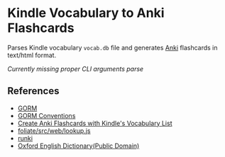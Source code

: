 # Kindle Vocabulary to Anki Flashcards

Parses Kindle vocabulary `vocab.db` file and generates [Anki](https://apps.ankiweb.net/) flashcards in text/html format.

_Currently missing proper CLI arguments parse_

## References

- [GORM](https://gorm.io/docs/)
- [GORM Conventions](https://gorm.io/docs/conventions.html#TableName)
- [Create Anki Flashcards with Kindle's Vocabulary List](https://www.youtube.com/watch?v=68QN2qPV02Y)
- [foliate/src/web/lookup.js](https://github.com/johnfactotum/foliate/blob/1f11b9bb918beea5da7268f72acb2cf1114ef27b/src/web/lookup.js)
- [runki](https://github.com/seletskiy/runki#kindle%E2%80%93udev)
- [Oxford English Dictionary(Public Domain)](https://raw.githubusercontent.com/sujithps/Dictionary/master/Oxford%20English%20Dictionary.txt)

